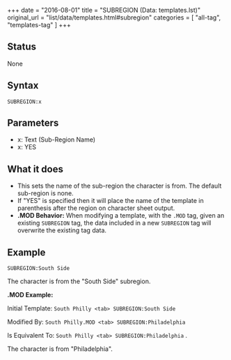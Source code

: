 +++
date = "2016-08-01"
title = "SUBREGION (Data: templates.lst)"
original_url = "list/data/templates.html#subregion"
categories = [ "all-tag", "templates-tag" ]
+++

## Status

None

## Syntax

`SUBREGION:x`

## Parameters

-   x: Text (Sub-Region Name)
-   x: YES



What it does
------------

-   This sets the name of the sub-region the character is from. The
    default sub-region is none.
-   If "YES" is specified then it will place the name of the template in
    parenthesis after the region on character sheet output.
-   **.MOD Behavior:** When modifying a template, with the `.MOD` tag,
    given an existing `SUBREGION` tag, the data included in a new
    `SUBREGION` tag will overwrite the existing tag data.

Example
-------

`SUBREGION:South Side`

The character is from the "South Side" subregion.

**.MOD Example:**

Initial Template: `South Philly <tab> SUBREGION:South Side`

Modified By: `South Philly.MOD <tab> SUBREGION:Philadelphia`

Is Equivalent To: `South Philly <tab> SUBREGION:Philadelphia` .

The character is from "Philadelphia".

